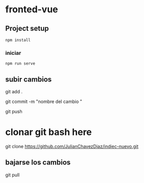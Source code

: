 # fronted-vue

## Project setup
```
npm install
```

### iniciar
```
npm run serve
```

## subir cambios 
git add .

git commit -m "nombre del cambio "

git push



# clonar  git bash here

git clone https://github.com/JulianChavezDiaz/indiec-nuevo.git


## bajarse los cambios
git pull

